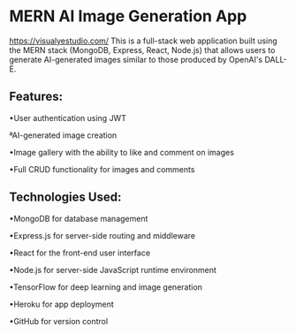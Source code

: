 <h1>MERN AI Image Generation App</h1>

<a href="https://visualyestudio.com/">https://visualyestudio.com/</a>
This is a full-stack web application built using the MERN stack (MongoDB, Express, React, Node.js) that allows users to generate AI-generated images similar to those produced by OpenAI's DALL-E.

<h2>Features:</h2>

•User authentication using JWT

ªAI-generated image creation

•Image gallery with the ability to like and comment on images

•Full CRUD functionality for images and comments

<h2>Technologies Used: </h2>

•MongoDB for database management

•Express.js for server-side routing and middleware

•React for the front-end user interface

•Node.js for server-side JavaScript runtime environment

•TensorFlow for deep learning and image generation

•Heroku for app deployment

•GitHub for version control
